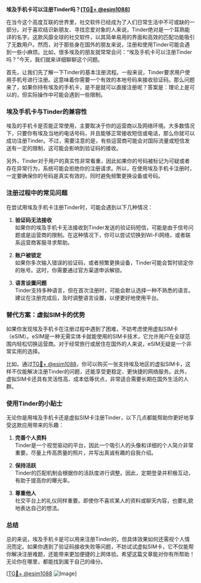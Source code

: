 **埃及手机卡可以注册Tinder吗？[[TG💪+ @esim1088](https://t.me/s/esim1088)]**

在当今这个高度互联的世界里，社交软件已经成为了人们日常生活中不可或缺的一部分。对于喜欢结识新朋友、寻找恋爱对象的人来说，Tinder绝对是一个耳熟能详的名字。这款风靡全球的社交软件，以其简单易用的界面和高效的匹配功能吸引了无数用户。然而，对于那些身在国外的朋友来说，注册和使用Tinder可能会遇到一些小麻烦。比如，很多埃及的朋友就常常会问：“埃及手机卡可以注册Tinder吗？”今天，我们就来详细聊聊这个问题。

首先，让我们先了解一下Tinder的基本注册流程。一般来说，Tinder要求用户使用手机号进行注册。这意味着你需要一个有效的本地号码来接收验证码。那么问题来了，如果你持有埃及的手机卡，是不是就可以直接注册呢？答案是：理论上是可以的，但实际操作中可能会遇到一些限制。

### 埃及手机卡与Tinder的兼容性

埃及的手机卡是否能正常使用，主要取决于你的运营商以及网络环境。大多数情况下，只要你有埃及当地的电话号码，并且能够正常接收短信或电话，那么你就可以成功注册Tinder。不过，需要注意的是，有些运营商可能会对国际流量或短信发送有一定的限制，这可能会影响到验证码的接收。

另外，Tinder对于用户的真实性非常看重，因此如果你的号码被标记为可疑或者存在异常行为，系统可能会拒绝你的注册请求。所以，在使用埃及手机卡注册时，一定要确保你的号码是真实有效的，同时避免频繁更换设备或号码。

### 注册过程中的常见问题

在尝试用埃及手机卡注册Tinder时，可能会遇到以下几种情况：

1. **验证码无法接收**  
   如果你的埃及手机卡无法接收到Tinder发送的验证码短信，可能是由于信号问题或是运营商的限制。在这种情况下，你可以尝试切换到Wi-Fi网络，或者联系运营商客服寻求帮助。

2. **账户被锁定**  
   如果你多次输入错误的验证码，或者频繁更换设备，Tinder可能会暂时锁定你的账号。这时，你需要通过官方渠道申诉解锁。

3. **语言设置问题**  
   Tinder支持多种语言，但在首次注册时，可能会默认选择一种不熟悉的语言。建议在注册完成后，及时调整语言设置，以便更好地使用平台。

### 替代方案：虚拟SIM卡的优势

如果你发现埃及手机卡在注册过程中遇到了困难，不妨考虑使用虚拟SIM卡（eSIM）。eSIM是一种无需实体卡就能使用的SIM卡技术，它允许用户在全球范围内轻松切换运营商。对于经常旅行或居住在国外的人来说，eSIM无疑是一个非常实用的选择。

比如，通过[TG💪+ @esim1088](https://t.me/s/esim1088)，你可以购买一张支持埃及地区的虚拟SIM卡，这样不仅能解决注册Tinder的问题，还能享受更稳定、更快捷的网络服务。此外，虚拟SIM卡还具有灵活性高、成本低等优点，非常适合需要长期在国外生活的人群。

### 使用Tinder的小贴士

无论你是用埃及手机卡还是虚拟SIM卡注册Tinder，以下几点都能帮助你更好地享受这款应用带来的乐趣：

1. **完善个人资料**  
   Tinder是一个视觉驱动的平台，因此一个吸引人的头像和详细的个人简介非常重要。尽量上传高质量的照片，并写出真诚有趣的自我介绍。

2. **保持活跃**  
   Tinder的匹配机制会根据你的活跃度进行调整。因此，定期登录并积极互动，有助于提高你的曝光率。

3. **尊重他人**  
   社交平台上的礼仪同样重要。即使你不喜欢某人的资料或聊天内容，也要礼貌地表达自己的想法。

### 总结

总的来说，埃及手机卡是可以用来注册Tinder的，但具体效果如何还需视个人情况而定。如果你遇到了验证码接收失败等问题，不妨试试虚拟SIM卡，它不仅能帮你解决注册难题，还能带来更加便捷的上网体验。希望这篇文章能对你有所帮助！无论你在哪里，都能找到属于自己的缘分。

[[TG💪+ @esim1088](https://t.me/s/esim1088) ![Image](https://i.postimg.cc/4NQfJmqS/Snipaste-2025-05-13-00-14-12.png)]